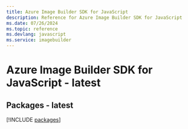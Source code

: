 ```yaml
---
title: Azure Image Builder SDK for JavaScript
description: Reference for Azure Image Builder SDK for JavaScript
ms.date: 07/26/2024
ms.topic: reference
ms.devlang: javascript
ms.service: imagebuilder
---
```

# Azure Image Builder SDK for JavaScript - latest
## Packages - latest
[!INCLUDE [packages](image-builder-index.md)]
